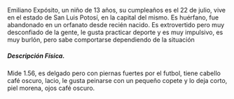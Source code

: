 Emiliano Expósito, un niño de 13 años, su cumpleaños es el 22 de julio, vive en el estado de San Luis Potosí, en la capital del mismo. Es huérfano, fue abandonado en un orfanato desde recién nacido. 
Es extrovertido pero muy desconfiado de la gente, le gusta practicar deporte y es muy impulsivo, es muy burlón, pero sabe comportarse dependiendo de la situación
##### Descripción Física.
Mide 1.56, es delgado pero con piernas fuertes por el futbol, tiene cabello café oscuro, lacio, le gusta peinarse con un pequeño copete y lo deja corto, piel morena, ojos café oscuro.

